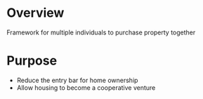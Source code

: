 # Overview
Framework for multiple individuals to purchase property together

# Purpose
+ Reduce the entry bar for home ownership
+ Allow housing to become a cooperative venture
